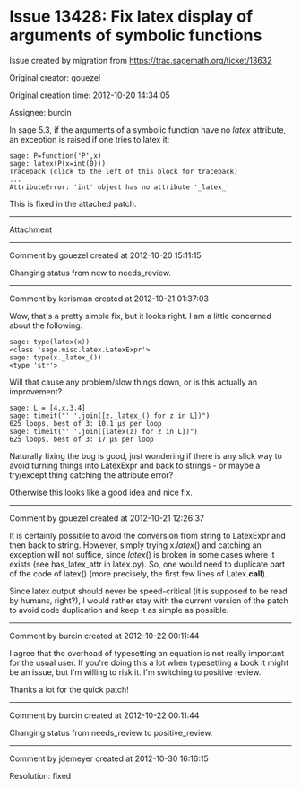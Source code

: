 # Issue 13428: Fix latex display of arguments of symbolic functions

Issue created by migration from https://trac.sagemath.org/ticket/13632

Original creator: gouezel

Original creation time: 2012-10-20 14:34:05

Assignee: burcin

In sage 5.3, if the arguments of a symbolic function have no _latex_ attribute, an exception is raised if one tries to latex it:

```
sage: P=function('P',x)
sage: latex(P(x=int(0)))
Traceback (click to the left of this block for traceback)
...
AttributeError: 'int' object has no attribute '_latex_'
```


This is fixed in the attached patch.




---

Attachment


---

Comment by gouezel created at 2012-10-20 15:11:15

Changing status from new to needs_review.


---

Comment by kcrisman created at 2012-10-21 01:37:03

Wow, that's a pretty simple fix, but it looks right.  I am a little concerned about the following:

```
sage: type(latex(x))
<class 'sage.misc.latex.LatexExpr'>
sage: type(x._latex_())
<type 'str'>
```

Will that cause any problem/slow things down, or is this actually an improvement?

```
sage: L = [4,x,3.4]
sage: timeit("' '.join([z._latex_() for z in L])")
625 loops, best of 3: 10.1 µs per loop
sage: timeit("' '.join([latex(z) for z in L])")
625 loops, best of 3: 17 µs per loop
```

Naturally fixing the bug is good, just wondering if there is any slick way to avoid turning things into LatexExpr and back to strings - or maybe a try/except thing catching the attribute error?

Otherwise this looks like a good idea and nice fix.


---

Comment by gouezel created at 2012-10-21 12:26:37

It is certainly possible to avoid the conversion from string to LatexExpr and then back to string. However, simply trying x._latex_() and catching an exception will not suffice, since _latex_() is broken in some cases where it exists (see has_latex_attr in latex.py). So, one would need to duplicate part of the code of latex() (more precisely, the first few lines of Latex.__call__).

Since latex output should never be speed-critical (it is supposed to be read by humans, right?), I would rather stay with the current version of the patch to avoid code duplication and keep it as simple as possible.


---

Comment by burcin created at 2012-10-22 00:11:44

I agree that the overhead of typesetting an equation is not really important for the usual user. If you're doing this a lot when typesetting a book it might be an issue, but I'm willing to risk it. I'm switching to positive review.

Thanks a lot for the quick patch!


---

Comment by burcin created at 2012-10-22 00:11:44

Changing status from needs_review to positive_review.


---

Comment by jdemeyer created at 2012-10-30 16:16:15

Resolution: fixed

